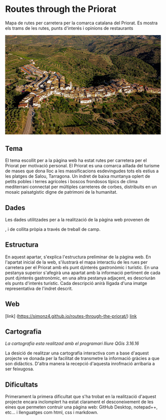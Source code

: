 # Routes through the Priorat
  Mapa de rutes per carretera per la comarca catalana del Priorat. 
  Es mostra els trams de les rutes, punts d'interés i opinions de restaurants

  ![foto](./images/Bellmunt_del_Priorat.jpg)


## Tema
  El tema escollit per a la pàgina web ha estat rutes per carretera per el Priorat 
  per motivació personal. El Priorat es una comarca aillada del turisme de mases 
  que dona lloc a les massificacions esdevingudes tots els estius a les platges 
  de Salou, Tarragona. Un indret de baixa muntanya oplert de petits pobles i terres agrícoles 
  i boscos frondosos típics de clima mediterrani connectat per múltiples carreteres 
  de corbes, distribuits en un mosaic paisatgistic digne de patrimoni de la humanitat.
  
## Dades
  Les dades utilitzades per a la realització de la pàgina web provenen de
  *<p> <a href= "https//www.google.es/maps"> </a> </P>*, i de collita pròpia
  a través de treball de camp.
 
## Estructura
  En aquest apartar, s'explica l'estructura preliminar de la pàgina web.
  En l'apartat inicial de la web, s'ilustrarà el mapa interactiu de les rues per carretera per el Priorat 
  amb els punt d¡interés gastronòmic i turístic.
  En una pestanya superior s'afegirà una apartat amb la informació pertinent de cada punt d¡interés gastronòmic,
  en una altra pestanya adjaçent, es descriuràn els punts d'interés turístic.
  Cada descripció anirà lligada d'una imatge representativa de l'indret descrit.
  
## Web
  [link]
  (https://simonz4.github.io/routes-through-the-priorat/)
  <a href="https://simonz4.github.io/routes-through-the-priorat/">link</a>
  
## Cartografia
  *La cartografía esta realitzad amb el programari lliure QGis 3.16.16*
  
   La desició de realitzar una cartografía interactiva com a base d'aquest projecte
   ve donada per la facilitat de transmetre la informació gràcies a que son didàctics.
   D'altra manera la recepció d'aquesta inrofmació arribaria a ser feixugosa. 
   
## Dificultats
  Primerament la primera dificultat que s'ha trobat en la realització d'aquest 
  projecte encara inclomplert ha estat clarament el desconeixement de les eines
  que permeten contruir una pàgina web: GitHub Desktop, notepad++, etc... i llenguatges com  html, css i markdown.
  